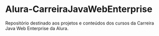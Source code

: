 # Alura-CarreiraJavaWebEnterprise
Repositório destinado aos projetos e conteúdos dos cursos da Carreira Java Web Enterprise da Alura.
